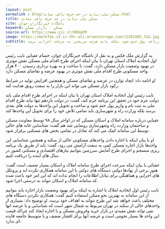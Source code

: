 ```yaml
---
layout: post
permalink : blog/مسکن-ملی-نباید-در-حد-حرف-باقی-بماند.html
title: مسکن ملی نباید در حد حرف باقی بماند
site: باشگاه خبرنگاران جوان
keyword: مسکن ، بازار مسکن
source-url: https://www.yjc.ir/00UgFM
image: https://melkfax.s3.ir-thr-at1.arvanstorage.com/12201895_314.jpg
subtitle: نائب رئیس اول اتحادیه املاک تهران گفت:طرح اقدام ملی مسکن نباید به ثبت نام و دریافت پول ختم شود بلکه باید هرچه سریعتر به مرحله اجرایی برسد
---
```

به گزارش ملک فکس و به نقل از  باشگاه خبرنگاران جوان، حسام عقبایی نایب رئیس اول اتحادیه املاک استان تهران  با بیان اینکه اجرای طرح اقدام ملی مسکن نقش موثری در بهبود وضعیت بازار مسکن دارد، گفت: با ساخت و به بهره برداری رسیدن ۴۰۰ هزار واحد مسکونی طرح اقدام ملی نقش موثری در بهبود عرضه و تقاضای مسکن دارد.

او ادامه داد: ایجاد توازن در عرضه و تقاضای مسکن و همچنین افزایش تولید در شرایط رکود بازار مسکن می تواند این بازار را به سمت رونق هدایت کند.

نایب رئیس اول اتحادیه املاک استان تهران با بیان اینکه در اجرای طرح اقدام ملی باید دولت عزم خود در تحقق این برنامه جزم کند، گفت: در دولت یازدهم تنها نباید طرح اقدام ملی به ثبت نام و واریز پول ختم شود و ساخت و تحویل این واحدها به دولت های بعدی برسد بلکه وزارت راه و شهرسازی باید تمامی تلاش خود را برای تحویل این واحدها کند.

عقبایی درباره سامانه املاک و اسکان مسکن که در اواخر سال ۹۸ توسط معاونت مسکن و ساختمان وزارت راه وشهرسازی رونمایی شد هم گفت: شناسایی خانه های خالی توسط این سامانه کمک می کند که تعادل در تمامی بخش های مسکنی برقرار شود.

او با بیان اینکه با اجاره دادن واحدهای مسکونی خالی از سکنه و همچنین شناسایی این واحدها بازار اجاره مسکن کمی به سمت آرامش می رود، گفت: باید از طریق یک برنامه ریزی منسجم و اجرای طرح آمایش سرزمین بتوانیم نیازهای اقتصادی و مسکنی کشور در سال های آینده را دریافت کنیم.

عقبائی با بیان اینکه سرعت اجرای طرح سامانه املاک و اسکان بسیار ضعیف است گفت: هنوز برخی از نهادها دولتی دستگاه های دولتی با این سامانه همکاری نکرده اند و پروتکل های اجرایی و هماهنگی برای تبادل اطلاعات را انجام نداده اند که این امر خود باعث شده که سامانه املاک و اسکان نتواند به درستی اجرا شود.

نایب رئیس اول اتحادیه املاک با اشاره به اینکه برای بهبود وضعیت بازار اجاره باید بتوانیم از این سامانه به بهترین نحو ممکن استفاده کنیم گفت: همکاری نکردن دستگاه های مختلف باعث خواهد شد این طرح نتواند به اهداف خود برسد.    او توضیح داد: بسیاری از واحدهای خالی از سکنه در تهران مربوط به شمال شهر است که شناسایی و یا عرضه انها نمی تواند نقش مفیدی در بازار خرید وفروش مسکن و با اجاره ایجاد کند چراکه قیمت این واحد ها بسیار نجومی است و عرضه انها برای اقشار ضعیف و یا متوسط جامعه فایده ای ندارد.